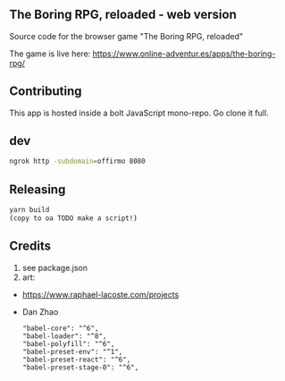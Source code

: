 ## The Boring RPG, reloaded - web version

Source code for the browser game "The Boring RPG, reloaded"

The game is live here: https://www.online-adventur.es/apps/the-boring-rpg/

## Contributing

This app is hosted inside a bolt JavaScript mono-repo. Go clone it full.


## dev

```bash
ngrok http -subdomain=offirmo 8080
```


## Releasing

```bash
yarn build
(copy to oa TODO make a script!)
```

## Credits
1. see package.json
2. art:
  * https://www.raphael-lacoste.com/projects
  * Dan Zhao



		"babel-core": "^6",
		"babel-loader": "^8",
		"babel-polyfill": "^6",
		"babel-preset-env": "^1",
		"babel-preset-react": "^6",
		"babel-preset-stage-0": "^6",
